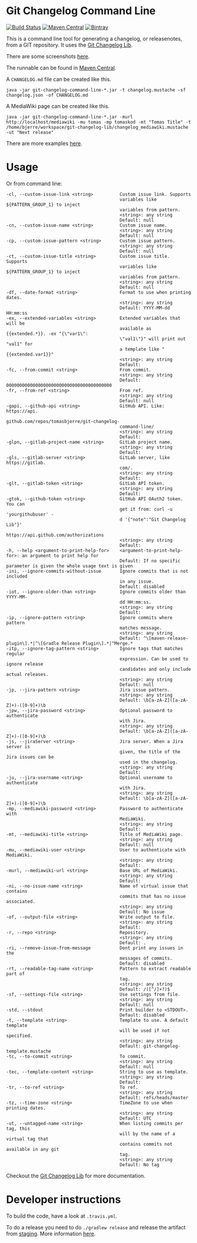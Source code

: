 # Git Changelog Command Line
[![Build Status](https://travis-ci.org/tomasbjerre/git-changelog-command-line.svg?branch=master)](https://travis-ci.org/tomasbjerre/git-changelog-command-line)
[![Maven Central](https://maven-badges.herokuapp.com/maven-central/se.bjurr.gitchangelog/git-changelog-command-line/badge.svg)](https://maven-badges.herokuapp.com/maven-central/se.bjurr.gitchangelog/git-changelog-command-line)
[![Bintray](https://api.bintray.com/packages/tomasbjerre/tomasbjerre/se.bjurr.gitchangelog%3Agit-changelog-command-line/images/download.svg) ](https://bintray.com/tomasbjerre/tomasbjerre/se.bjurr.gitchangelog%3Agit-changelog-command-line/_latestVersion)

This is a command line tool for generating a changelog, or releasenotes, from a GIT repository. It uses the [Git Changelog Lib](https://github.com/tomasbjerre/git-changelog-lib).

There are some screenshots [here](https://github.com/tomasbjerre/git-changelog-lib/tree/screenshots/sandbox).

The runnable can be found in [Maven Central](http://search.maven.org/#search%7Cga%7C1%7Ca%3A%22git-changelog-command-line%22).

A `CHANGELOG.md` file can be created like this.
```shell
java -jar git-changelog-command-line-*.jar -t changelog.mustache -sf changelog.json -of CHANGELOG.md
```

A MediaWiki page can be created like this.
```shell
java -jar git-changelog-command-line-*.jar -murl http://localhost/mediawiki -mu tomas -mp tomaskod -mt "Tomas Title" -t /home/bjerre/workspace/git-changelog-lib/changelog_mediawiki.mustache -ut "Next release"
```

There are more examples [here](https://github.com/tomasbjerre/git-changelog-command-line/blob/master/generate_changelog.sh).

# Usage
Or from command line:
```shell
-cl, --custom-issue-link <string>          Custom issue link. Supports 
                                           variables like ${PATTERN_GROUP_1} to inject 
                                           variables from pattern.
                                           <string>: any string
                                           Default: null
-cn, --custom-issue-name <string>          Custom issue name.
                                           <string>: any string
                                           Default: null
-cp, --custom-issue-pattern <string>       Custom issue pattern.
                                           <string>: any string
                                           Default: null
-ct, --custom-issue-title <string>         Custom issue title. Supports 
                                           variables like ${PATTERN_GROUP_1} to inject 
                                           variables from pattern.
                                           <string>: any string
                                           Default: null
-df, --date-format <string>                Format to use when printing dates.
                                           <string>: any string
                                           Default: YYYY-MM-dd HH:mm:ss
-ex, --extended-variables <string>         Extended variables that will be 
                                           available as {{extended.*}}. -ex "{\"var1\": 
                                           \"val1\"}" will print out "val1" for 
                                           a template like "{{extended.var1}}"
                                           <string>: any string
                                           Default: 
-fc, --from-commit <string>                From commit.
                                           <string>: any string
                                           Default: 0000000000000000000000000000000000000000
-fr, --from-ref <string>                   From ref.
                                           <string>: any string
                                           Default: null
-gapi, --github-api <string>               GitHub API. Like: https://api.
                                           github.com/repos/tomasbjerre/git-changelog-
                                           command-line/
                                           <string>: any string
                                           Default: 
-glpn, --gitlab-project-name <string>      GitLab project name.
                                           <string>: any string
                                           Default: 
-gls, --gitlab-server <string>             GitLab server, like https://gitlab.
                                           com/.
                                           <string>: any string
                                           Default: 
-glt, --gitlab-token <string>              GitLab API token.
                                           <string>: any string
                                           Default: 
-gtok, --github-token <string>             GitHub API OAuth2 token. You can 
                                           get it from: curl -u 'yourgithubuser' -
                                           d '{"note":"Git Changelog Lib"}' 
                                           https://api.github.com/authorizations
                                           <string>: any string
                                           Default: 
-h, --help <argument-to-print-help-for>    <argument-to-print-help-for>: an argument to print help for
                                           Default: If no specific parameter is given the whole usage text is given
-ini, --ignore-commits-without-issue       Ignore commits that is not included 
                                           in any issue.
                                           Default: disabled
-iot, --ignore-older-than <string>         Ignore commits older than YYYY-MM-
                                           dd HH:mm:ss.
                                           <string>: any string
                                           Default: 
-ip, --ignore-pattern <string>             Ignore commits where pattern 
                                           matches message.
                                           <string>: any string
                                           Default: ^\[maven-release-plugin\].*|^\[Gradle Release Plugin\].*|^Merge.*
-itp, --ignore-tag-pattern <string>        Ignore tags that matches regular 
                                           expression. Can be used to ignore release 
                                           candidates and only include actual releases.
                                           <string>: any string
                                           Default: null
-jp, --jira-pattern <string>               Jira issue pattern.
                                           <string>: any string
                                           Default: \b[a-zA-Z]([a-zA-Z]+)-([0-9]+)\b
-jpw, --jira-password <string>             Optional password to authenticate 
                                           with Jira.
                                           <string>: any string
                                           Default: \b[a-zA-Z]([a-zA-Z]+)-([0-9]+)\b
-js, --jiraServer <string>                 Jira server. When a Jira server is 
                                           given, the title of the Jira issues can be 
                                           used in the changelog.
                                           <string>: any string
                                           Default: 
-ju, --jira-username <string>              Optional username to authenticate 
                                           with Jira.
                                           <string>: any string
                                           Default: \b[a-zA-Z]([a-zA-Z]+)-([0-9]+)\b
-mp, --mediawiki-password <string>         Password to authenticate with 
                                           MediaWiki.
                                           <string>: any string
                                           Default: 
-mt, --mediawiki-title <string>            Title of MediaWiki page.
                                           <string>: any string
                                           Default: null
-mu, --mediawiki-user <string>             User to authenticate with MediaWiki.
                                           <string>: any string
                                           Default: 
-murl, --mediawiki-url <string>            Base URL of MediaWiki.
                                           <string>: any string
                                           Default: 
-ni, --no-issue-name <string>              Name of virtual issue that contains 
                                           commits that has no issue associated.
                                           <string>: any string
                                           Default: No issue
-of, --output-file <string>                Write output to file.
                                           <string>: any string
                                           Default: 
-r, --repo <string>                        Repository.
                                           <string>: any string
                                           Default: .
-ri, --remove-issue-from-message           Dont print any issues in the 
                                           messages of commits.
                                           Default: disabled
-rt, --readable-tag-name <string>          Pattern to extract readable part of 
                                           tag.
                                           <string>: any string
                                           Default: /([^/]+?)$
-sf, --settings-file <string>              Use settings from file.
                                           <string>: any string
                                           Default: null
-std, --stdout                             Print builder to <STDOUT>.
                                           Default: disabled
-t, --template <string>                    Template to use. A default template 
                                           will be used if not specified.
                                           <string>: any string
                                           Default: git-changelog-template.mustache
-tc, --to-commit <string>                  To commit.
                                           <string>: any string
                                           Default: null
-tec, --template-content <string>          String to use as template.
                                           <string>: any string
                                           Default: 
-tr, --to-ref <string>                     To ref.
                                           <string>: any string
                                           Default: refs/heads/master
-tz, --time-zone <string>                  TimeZone to use when printing dates.
                                           <string>: any string
                                           Default: UTC
-ut, --untagged-name <string>              When listing commits per tag, this 
                                           will by the name of a virtual tag that 
                                           contains commits not available in any git 
                                           tag.
                                           <string>: any string
                                           Default: No tag
```

Checkout the [Git Changelog Lib](https://github.com/tomasbjerre/git-changelog-lib) for more documentation.

# Developer instructions

To build the code, have a look at `.travis.yml`.

To do a release you need to do `./gradlew release` and release the artifact from [staging](https://oss.sonatype.org/#stagingRepositories). More information [here](http://central.sonatype.org/pages/releasing-the-deployment.html).
